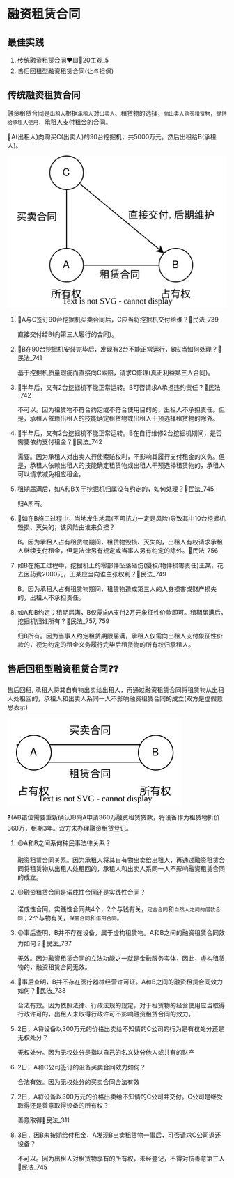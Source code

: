 # 融资租赁合同


## 最佳实践



1. 传统融资租赁合同❤️🟨🚪20主观_5
2. 售后回租型融资租赁合同(让与担保)


## 传统融资租赁合同

融资租赁合同是`出租人`根据`承租人`对`出卖人`、租赁物的选择，`向出卖人购买租赁物`，`提供给承租人使用`，承租人支付租金的合同。


🍐A(出租人)向购买C(出卖人)的90台挖掘机，共5000万元。然后出租给B(承租人)。

![传统融资租赁合同](./融资租赁合同/传统融资租赁合同.svg)

1. 🔴A与C签订90台挖掘机买卖合同后，C应当将挖掘机交付给谁？🚪民法_739
    
    直接交付给B(向第三人履行的合同)。

2. 🔴B在90台挖掘机安装完毕后，发现有2台不能正常运行，B应当如何处理？🚪民法_741
    
    基于挖掘机质量瑕疵而直接向C索赔，请求C修理(真正利益第三人合同)。

3. 🔴半年后，又有2台挖掘机不能正常运转。B可否请求A承担违约责任？🚪民法_742
    
    不可以。因为租赁物不符合约定或不符合使用目的的，出租人不承担责任。但是，承租人依赖出租人的技能确定租赁物或出租人干预选择租赁物的除外。

4. 🔴半年后，又有2台挖掘机不能正常运转。B在自行维修2台挖掘机期间，是否需要依约支付租金？🚪民法_742
    
    需要。因为承租人对出卖人行使索赔权利，不影响其履行支付租金的义务。但是，承租人依赖出租人的技能确定租赁物或出租人干预选择租赁物的，承租人可以请求减免相应租金。

5. 租期届满后，如A和B关于挖掘机归属没有约定的，如何处理？🚪民法_745
    
    归A所有。

6. 🔴如在B施工过程中，当地发生地震(不可抗力一定是风险)导致其中10台挖掘机毁损、灭失的，该风险由谁来负担？
    
    B。因为承租人占有租赁物期间，租赁物毁损、灭失的，出租人有权请求承租人继续支付租金，但是法律另有规定或当事人另有约定的除外。🚪民法_756

7. 如B在施工过程中，挖掘机上的零部件坠落砸伤(侵权/物件损害责任)王某，花去医药费2000元，王某应当向谁主张权利？🚪民法_749
    
    B。因为承租人占有租赁物期间，租赁物造成第三人的人身损害或财产损失的，出租人不承担责任。


8. 如A和B约定：租期届满，B仅需向A支付2万元象征性价款即可。租期届满后，挖掘机归谁所有？🚪民法_757, 759
    
    归B所有。因为当事人约定租赁期限届满，承租人仅需向出租人支付象征性价款的，视为约定的租金义务履行完毕后租赁物的所有权归承租人。



## 售后回租型融资租赁合同❓❓

售后回租, 承租人将其自有物出卖给出租人，再通过融资租赁合同将租赁物从出租人处租回的，承租人和出卖人系同一人不影响融资租赁合同的成立(双方是虚假意思表示)

![](./融资租赁合同/售后回租型融资租赁合同.svg)

❓(AB错位需要重新确认)B向A申请360万融资租赁贷款，将设备作为租赁物折价360万，租期3年。双方未办理融资租赁登记。

1. 🟡A和B之间系何种民事法律关系？
    
    融资租赁合同关系。因为承租人将其自有物出卖给出租人，再通过融资租赁合同将租赁物从出租人处租回的，承租人和出卖人系同一人不影响融资租赁合同的成立。

2. 🟡融资租赁合同是诺成性合同还是实践性合同？

    诺成性合同。实践性合同共4个，2个与钱有关，`定金合同`和`自然人之间的借款合同`；2个与物有关，`保管合同`和`借用合同`。

3. 🟡事后查明，B并不存在设备，属于虚构租赁物。A和B之间的融资租赁合同效力如何？🚪民法_737
    
    无效。因为融资租赁合同的立法功能之一就是金融服务实体，因此，虚构租赁物的，融资租赁合同无效。

4. 🔴事后查明，B并不存在医疗器械经营许可证。A和B之间的融资租赁合同效力如何？🚪民法_738

    合法有效。因为依照法律、行政法规的规定，对于租赁物的经营使用应当取得行政许可的，出租人未取得行政许可不影响融资租赁合同的效力。

5. 2日，A将设备以300万元的价格出卖给不知情的C公司的行为是有权处分还是无权处分？
    
    无权处分。因为无权处分是指以自己的名义处分他人或共有的财产

6. 2日，A和C公司签订的设备买卖合同效力如何？

    合法有效。因为无权处分的买卖合同合法有效

7. 2日，A将设备以300万元的价格出卖给不知情的C公司并交付。C公司是继受取得还是善意取得设备的所有权？

    善意取得🚪民法_311

8. 3日，因B未按期给付租金，A发现B出卖租赁物一事后，可否请求C公司返还设备？
    
    不可以。因为出租人对租赁物享有的所有权，未经登记，不得对抗善意第三人🚪民法_745